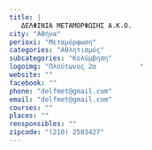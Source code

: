 ```yaml
---
title: |
   ΔΕΛΦΙΝΙΑ ΜΕΤΑΜΟΡΦΩΣΗΣ Α.Κ.Ο.
city: "Αθήνα"
perioxi: "Μεταμόρφωση"
categories: "Αθλητισμός"
subcategories: "Κολύμβηση"
logoimg: "Πλούτωνος 2α           "
website: ""
facebook: ""
phone: "delfmet@gmail.com"
email: "delfmet@gmail.com"
courses: ""
places: ""
rensponsibles: ""
zipcode: "(210) 2583427"
---
```




